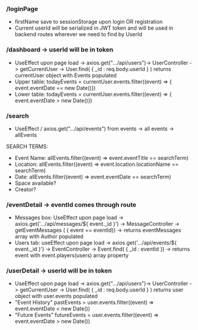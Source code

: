 ### /loginPage

* firstName save to sessionStorage upon login OR registration
* Current userId will be serialized in JWT token and will be used in backend routes wherever we need to find by UserId

### /dashboard -> userId will be in token

* UseEffect upon page load -> axios.get(".../api/users")-> UserController -> getCurrentUser -> User.find( { _id : req.body.userId } ) returns currentUser object with Events populated
* Upper table: todayEvents = currentUser.events.filter((event) =>  { event.eventDate == new Date()})
* Lower table: todayEvents = currentUser.events.filter((event) => { event.eventDate > new Date()})

### /search
* UseEffect / axios.get(".../api/events") from events -> all events -> allEvents

SEARCH TERMS:
* Event Name: allEvents.filter((event) => event.eventTitle == searchTerm)
* Location: allEvents.filter((event) => event.location.locationName == searchTerm)
* Date: allEvents.filter((event) =>   event.eventDate == searchTerm)
* Space available?
* Creator?

### /eventDetail -> eventId comes through route
* Messages box: UseEffect upon page load -> axios.get('.../api/messages/${ event._id }') -> MessageController -> getEventMessages ( { event == eventId}) -> returns eventMessages array with Author populated
* Users tab: useEffect upon page load -> axios.get('.../api/events/${ event._id }') -> EventController -> Event.find( { _id : eventId }) -> returns event with event.players(users) array property

### /userDetail -> userId will be in token
* UseEffect upon page load -> axios.get(".../api/users")-> UserController -> getCurrentUser -> User.find( { _id : req.body.userId } ) returns user object with user.events populated
* "Event History" pastEvents = user.events.filter((event) => event.eventDate < new Date())
* "Future Events" futureEvents = user.events.filter((event) => event.eventDate > new Date())